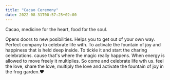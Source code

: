 ```yaml
---
title: "Cacao Ceremony"
date: 2022-08-31T00:57:25+02:00
---
```


Cacao, medicine for the heart, food for the soul.
<!--more-->

Opens doors to new posibilities. Helps you to get out of your own way. Perfect
company to celebrate life with. To activate the fountain of joy and happiness
that is held deep inside. To tickle it and start the charing celebrations.
cause that's where the magic really happens. When energy is allowed to move
freely it multiplies. So come and celebrate life wth us. feel the love, share
the love, multiply the love and activate the fountain of joy in the frog
garden.❤️



